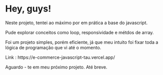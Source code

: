 <h1>Hey, guys!</h1>
<div>
<p>Neste projeto, tentei ao máximo por em prática a base do javascript.</p> 
<p>Pude explorar conceitos como loop, responsividade e métdos de array.</p>
<p>Foi um projeto simples, porém eficiente, já que meu intuito foi fixar toda a lógica de programação que vi até o momento.</p>
<p>Link : https://e-commerce-javascript-tau.vercel.app/</p>
Aguardo - te em meu próximo projeto. 
Até breve.
</div>
